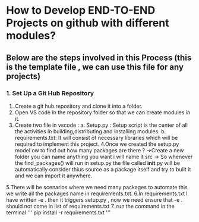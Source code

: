# How to Develop END-TO-END Projects on github with different modules?

## Below are the steps involved in this Process (this is the template file , we can use this file for any projects)

### 1. Set Up a Git Hub Repository 

1. Create a git hub repository and clone it into a folder.
2. Open VS code in the repository folder so that we can create modules in it.
3. Create two file in vscode :
   a. Setup.py : Setup script is the center of all the activities in building,distributing and installing modules.
   b. requirements.txt: It will consist of necessary libraries which will be required to implement this project.
4.Once we created the setup.py model ow to find out how many packages are there ?
->Create a new folder you can name anything you want i will name it src
-> So whenever the find_packages() will run in setup.py the file called __init__.py will be automatically consider thius source as a package itself and try to built it and we can import it anywhere.

5.There will be scenarios where we need many packages to automate this we write all the packages name in requirements.txt.
6.In requirements.txt I have written -e . then it triggers setup.py , now we need ensure that  -e . should not come in list of requirements.txt 
7. run the command in the terminal ''' pip install -r requirements.txt '''


